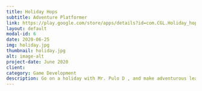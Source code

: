 ```yaml
---
title: Holiday Hops
subtitle: Adventure Platformer
link: https://play.google.com/store/apps/details?id=com.CGL.Holiday_hops&fbclid=IwAR0FBuizL0o9Fc9sxe4b1bCp3Wad3Ww4SZ0ofdV09CVxSpayl7G9qupkOoE
layout: default
modal-id: 6
date: 2020-06-25
img: holiday.jpg
thumbnail: holiday.jpg
alt: image-alt
project-date: June 2020
client: 
category: Game Development
description: Go on a holiday with Mr. Pulo D , and make adventurous leaps with a glider . Save Pulo from falling by avoiding obstacles on this thrilling ride ..
---
```


